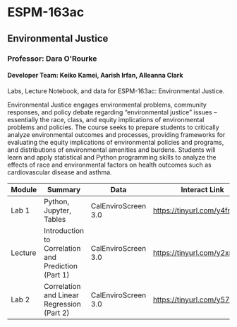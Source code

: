 # ESPM-163ac
## Environmental Justice
### Professor: Dara O'Rourke
#### Developer Team: Keiko Kamei, Aarish Irfan, Alleanna Clark

Labs, Lecture Notebook, and data for ESPM-163ac: Environmental Justice. 

Environmental Justice engages environmental problems, community responses, and policy debate regarding “environmental justice” issues – essentially the race, class, and equity implications of environmental problems and policies. The course seeks to prepare students to critically analyze environmental outcomes and processes, providing frameworks for evaluating the equity implications of environmental policies and programs, and distributions of environmental amenities and burdens. Students will learn and apply statistical and Python programming skills to analyze the effects of race and environmental factors on health outcomes such as cardiovascular disease and asthma. 


| Module | Summary                                                               | Data                                                   | Interact Link          |
|----------|-----------------------------------------------------------------------|--------------------------------------------------------|------------------------|
| Lab 1    | Python, Jupyter, Tables              | CalEnviroScreen 3.0                                           | https://tinyurl.com/y4fru2ro |
| Lecture  | Introduction to Correlation and Prediction (Part 1)            | CalEnviroScreen 3.0              |  https://tinyurl.com/y2xn5eun |
| Lab 2    | Correlation and Linear Regression (Part 2)                                 | CalEnviroScreen 3.0 | https://tinyurl.com/y576d9g9 |
